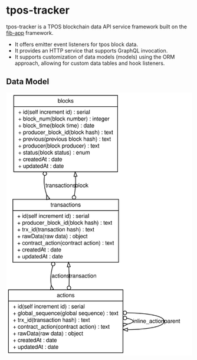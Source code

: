 # tpos-tracker

tpos-tracker is a TPOS blockchain data API service framework built on the [fib-app](https://github.com/fibjs/fib-app)  framework.

- It offers emitter event listeners for tpos block data.
- It provides an HTTP service that supports GraphQL invocation.
- It supports customization of data models (models) using the ORM approach, allowing for custom data tables and hook listeners.

## Data Model

![diagram](diagram.svg)
